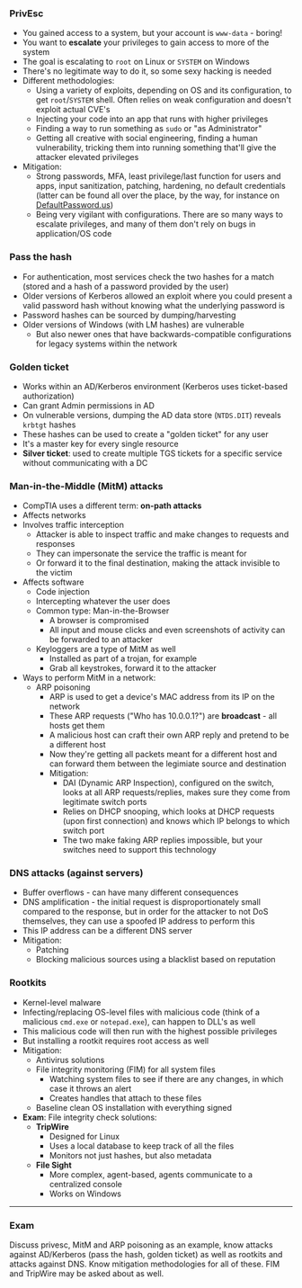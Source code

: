 ### PrivEsc

- You gained access to a system, but your account is `www-data` - boring!
- You want to **escalate** your privileges to gain access to more of the system
- The goal is escalating to `root` on Linux or `SYSTEM` on Windows
- There's no legitimate way to do it, so some sexy hacking is needed
- Different methodologies:
	- Using a variety of exploits, depending on OS and its configuration, to get `root`/`SYSTEM` shell. Often relies on weak configuration and doesn't exploit actual CVE's
	- Injecting your code into an app that runs with higher privileges
	- Finding a way to run something as `sudo` or "as Administrator"
	- Getting all creative with social engineering, finding a human vulnerability, tricking them into running something that'll give the attacker elevated privileges
- Mitigation:
	- Strong passwords, MFA, least privilege/last function for users and apps, input sanitization, patching, hardening, no default credentials (latter can be found all over the place, by the way, for instance on [DefaultPassword.us](https://defaultpassword.us))
	- Being very vigilant with configurations. There are so many ways to escalate privileges, and many of them don't rely on bugs in application/OS code

### Pass the hash

- For authentication, most services check the two hashes for a match (stored and a hash of a password provided by the user)
- Older versions of Kerberos allowed an exploit where you could present a valid password hash without knowing what the underlying password is
- Password hashes can be sourced by dumping/harvesting
- Older versions of Windows (with LM hashes) are vulnerable
	- But also newer ones that have backwards-compatible configurations for legacy systems within the network

### Golden ticket

- Works within an AD/Kerberos environment (Kerberos uses ticket-based authorization)
- Can grant Admin permissions in AD
- On vulnerable versions, dumping the AD data store (`NTDS.DIT`) reveals `krbtgt` hashes
- These hashes can be used to create a "golden ticket" for any user
- It's a master key for every single resource
- **Silver ticket**: used to create multiple TGS tickets for a specific service without communicating with a DC

### Man-in-the-Middle (MitM) attacks

- CompTIA uses a different term: **on-path attacks**
- Affects networks
- Involves traffic interception
	- Attacker is able to inspect traffic and make changes to requests and responses
	- They can impersonate the service the traffic is meant for
	- Or forward it to the final destination, making the attack invisible to the victim
- Affects software
	- Code injection
	- Intercepting whatever the user does
	- Common type: Man-in-the-Browser
		- A browser is compromised
		- All input and mouse clicks and even screenshots of activity can be forwarded to an attacker
	- Keyloggers are a type of MitM as well
		- Installed as part of a trojan, for example
		- Grab all keystrokes, forward it to the attacker
- Ways to perform MitM in a network:
	- ARP poisoning
		- ARP is used to get a device's MAC address from its IP on the network
		- These ARP requests ("Who has 10.0.0.1?") are **broadcast** - all hosts get them
		- A malicious host can craft their own ARP reply and pretend to be a different host
		- Now they're getting all packets meant for a different host and can forward them between the legimiate source and destination
		- Mitigation:
			- DAI (Dynamic ARP Inspection), configured on the switch, looks at all ARP requests/replies, makes sure they come from legitimate switch ports
			- Relies on DHCP snooping, which looks at DHCP requests (upon first connection) and knows which IP belongs to which switch port
			- The two make faking ARP replies impossible, but your switches need to support this technology

### DNS attacks (against servers)

- Buffer overflows - can have many different consequences
- DNS amplification - the initial request is disproportionately small compared to the response, but in order for the attacker to not DoS themselves, they can use a spoofed IP address to perform this
- This IP address can be a different DNS server
- Mitigation: 
	- Patching
	- Blocking malicious sources using a blacklist based on reputation

### Rootkits

- Kernel-level malware
- Infecting/replacing OS-level files with malicious code (think of a malicious `cmd.exe` or `notepad.exe`), can happen to DLL's as well
- This malicious code will then run with the highest possible privileges
- But installing a rootkit requires root access as well
- Mitigation:
	- Antivirus solutions
	- File integrity monitoring (FIM) for all system files
		- Watching system files to see if there are any changes, in which case it throws an alert
		- Creates handles that attach to these files
	- Baseline clean OS installation with everything signed
- **Exam**: File integrity check solutions:
	- **TripWire**
		- Designed for Linux
		- Uses a local database to keep track of all the files
		- Monitors not just hashes, but also metadata
	- **File Sight**
		- More complex, agent-based, agents communicate to a centralized console
		- Works on Windows

---

### Exam

Discuss privesc, MitM and ARP poisoning as an example, know attacks against AD/Kerberos (pass the hash, golden ticket) as well as rootkits and attacks against DNS. Know mitigation methodologies for all of these. FIM and TripWire may be asked about as well.